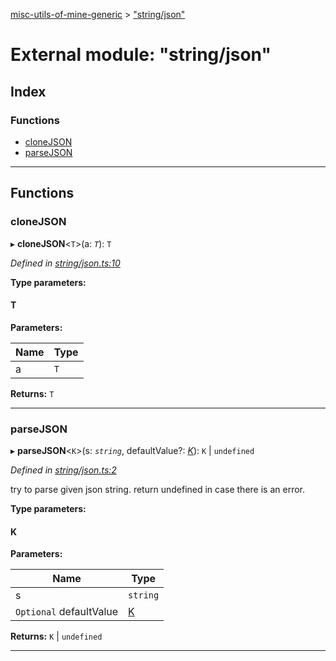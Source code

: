 [misc-utils-of-mine-generic](../README.md) > ["string/json"](../modules/_string_json_.md)

# External module: "string/json"

## Index

### Functions

* [cloneJSON](_string_json_.md#clonejson)
* [parseJSON](_string_json_.md#parsejson)

---

## Functions

<a id="clonejson"></a>

###  cloneJSON

▸ **cloneJSON**<`T`>(a: *`T`*): `T`

*Defined in [string/json.ts:10](https://github.com/cancerberoSgx/misc-utils-of-mine/blob/dca33e4/misc-utils-of-mine-generic/src/string/json.ts#L10)*

**Type parameters:**

#### T 
**Parameters:**

| Name | Type |
| ------ | ------ |
| a | `T` |

**Returns:** `T`

___
<a id="parsejson"></a>

###  parseJSON

▸ **parseJSON**<`K`>(s: *`string`*, defaultValue?: *[K]()*): `K` \| `undefined`

*Defined in [string/json.ts:2](https://github.com/cancerberoSgx/misc-utils-of-mine/blob/dca33e4/misc-utils-of-mine-generic/src/string/json.ts#L2)*

try to parse given json string. return undefined in case there is an error.

**Type parameters:**

#### K 
**Parameters:**

| Name | Type |
| ------ | ------ |
| s | `string` |
| `Optional` defaultValue | [K]() |

**Returns:** `K` \| `undefined`

___

